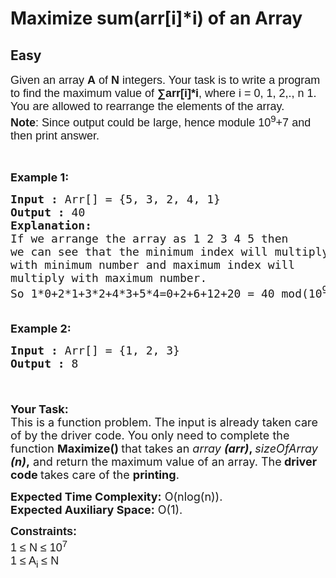 # Maximize sum(arr[i]*i) of an Array
## Easy
<div class="problem-statement">
                <p></p><p><span style="font-size:18px"><span style="font-family:arial,helvetica,sans-serif">Given an array <strong>A</strong> of&nbsp;<strong>N</strong>&nbsp;integers. Your task is to write a program to find the maximum value of <strong>∑arr[i]*i</strong>, where i = 0, 1, 2,., n  1.<br>
You are allowed to rearrange the elements of the array.<br>
<strong>Note</strong>: Since output could be large, hence module 10<sup>9</sup>+7 and then print answer.</span></span></p>

<p>&nbsp;</p>

<p><span style="font-size:18px"><strong>Example 1:</strong></span></p>

<pre><span style="font-size:18px"><strong>Input :</strong> Arr[] = {5, 3, 2, 4, 1}
<strong>Output :</strong> 40
<strong>Explanation:
</strong>If we arrange the array as 1 2 3 4 5 then 
we can see that the minimum index will multiply
with minimum number and maximum index will 
multiply with maximum number. 
So 1*0+2*1+3*2+4*3+5*4=0+2+6+12+20 = 40 mod(10<sup>9</sup>+7) = 40

</span></pre>

<p><span style="font-size:18px"><strong>Example 2:</strong></span></p>

<pre><span style="font-size:18px"><strong>Input :</strong> Arr[] = {1, 2, 3}
<strong>Output :</strong> 8

</span></pre>

<p><br>
<span style="font-size:18px"><strong>Your Task:</strong><br>
This is a function problem. The input is already taken care of by the driver code. You only need to complete the function <strong>Maximize() </strong>that takes an&nbsp;<em>array <strong>(arr)</strong></em><strong>, </strong><em>sizeOfArray <strong>(n)</strong></em><strong>,</strong>&nbsp;and return the maximum value of an array. The<strong> driver code </strong>takes care of the <strong>printing</strong>.</span></p>

<p><span style="font-size:18px"><strong>Expected Time Complexity:</strong>&nbsp;O(nlog(n)).<br>
<strong>Expected Auxiliary Space:</strong>&nbsp;O(1).</span></p>

<p><span style="font-size:18px"><span style="font-family:arial,helvetica,sans-serif"><strong>Constraints:</strong><br>
1 ≤ N ≤ 10<sup>7</sup><br>
1 ≤ A<sub>i</sub> ≤ N</span></span></p>
 <p></p>
            </div>